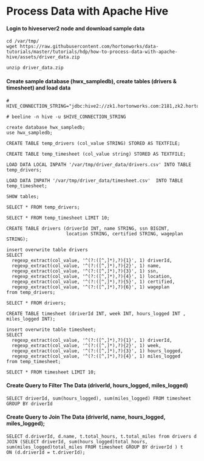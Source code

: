 # Process Data with Apache Hive


#### Login to hiveserver2 node and download sample data

```
cd /var/tmp/
wget https://raw.githubusercontent.com/hortonworks/data-tutorials/master/tutorials/hdp/how-to-process-data-with-apache-hive/assets/driver_data.zip
```
```
unzip driver_data.zip
```

#### Create sample database (hwx_sampledb), create tables (drivers & timesheet) and load data

```
# HIVE_CONNECTION_STRING="jdbc:hive2://zk1.hortonworks.com:2181,zk2.hortonworks.com:2181,zk3.hortonworks.com:2181/;serviceDiscoveryMode=zooKeeper;zooKeeperNamespace=hiveserver2"

# beeline -n hive -u $HIVE_CONNECTION_STRING
```
```
create database hwx_sampledb;
use hwx_sampledb;
```

```
CREATE TABLE temp_drivers (col_value STRING) STORED AS TEXTFILE;
```
```
CREATE TABLE temp_timesheet (col_value string) STORED AS TEXTFILE;
```

```
LOAD DATA LOCAL INPATH '/var/tmp/driver_data/drivers.csv' INTO TABLE temp_drivers;

LOAD DATA INPATH '/var/tmp/driver_data/timesheet.csv'  INTO TABLE temp_timesheet;
```

```
SHOW tables;

SELECT * FROM temp_drivers;

SELECT * FROM temp_timesheet LIMIT 10;
```

```
CREATE TABLE drivers (driverId INT, name STRING, ssn BIGINT,
                      location STRING, certified STRING, wageplan STRING);
```

```
insert overwrite table drivers
SELECT
  regexp_extract(col_value, '^(?:([^,]*),?){1}', 1) driverId,
  regexp_extract(col_value, '^(?:([^,]*),?){2}', 1) name,
  regexp_extract(col_value, '^(?:([^,]*),?){3}', 1) ssn,
  regexp_extract(col_value, '^(?:([^,]*),?){4}', 1) location,
  regexp_extract(col_value, '^(?:([^,]*),?){5}', 1) certified,
  regexp_extract(col_value, '^(?:([^,]*),?){6}', 1) wageplan
from temp_drivers;
```

```
SELECT * FROM drivers;
```

```
CREATE TABLE timesheet (driverId INT, week INT, hours_logged INT , miles_logged INT);
```

```
insert overwrite table timesheet;
SELECT
  regexp_extract(col_value, '^(?:([^,]*),?){1}', 1) driverId,
  regexp_extract(col_value, '^(?:([^,]*),?){2}', 1) week,
  regexp_extract(col_value, '^(?:([^,]*),?){3}', 1) hours_logged,
  regexp_extract(col_value, '^(?:([^,]*),?){4}', 1) miles_logged
from temp_timesheet;
```

```
SELECT * FROM timesheet LIMIT 10;
```


#### Create Query to Filter The Data (driverId, hours_logged, miles_logged)
```
SELECT driverId, sum(hours_logged), sum(miles_logged) FROM timesheet GROUP BY driverId
```

#### Create Query to Join The Data (driverId, name, hours_logged, miles_logged);
```
SELECT d.driverId, d.name, t.total_hours, t.total_miles from drivers d
JOIN (SELECT driverId, sum(hours_logged)total_hours, sum(miles_logged)total_miles FROM timesheet GROUP BY driverId ) t
ON (d.driverId = t.driverId);


